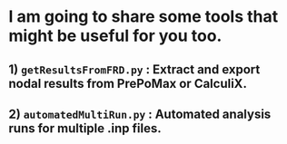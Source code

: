 # I am going to share some tools that might be useful for you too. 

## 1) `getResultsFromFRD.py` : Extract and export nodal results from PrePoMax or CalculiX.
## 2) `automatedMultiRun.py` : Automated analysis runs for multiple .inp files.
